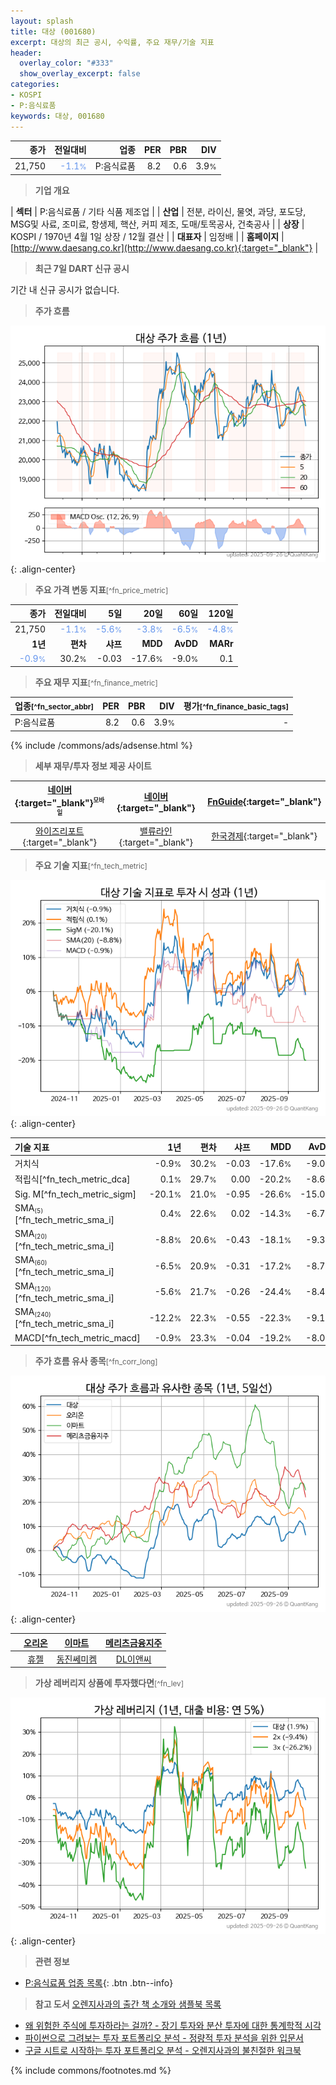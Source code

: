 ```yaml
---
layout: splash
title: 대상 (001680)
excerpt: 대상의 최근 공시, 수익률, 주요 재무/기술 지표
header:
  overlay_color: "#333"
  show_overlay_excerpt: false
categories:
- KOSPI
- P:음식료품
keywords: 대상, 001680
---
```


| **종가** | **전일대비** | **업종** | **PER** | **PBR** | **DIV** |
| -------: | -----------: | -------: | ------: | ------: | ------: |
| 21,750 | <span style="color: cornflowerblue">-1.1<small>%</small></span> | P:음식료품 | 8.2 | 0.6 | 3.9<small>%</small> |

<!-- more -->


> **기업 개요**<a id="company"></a>

| <span style="white-space:nowrap;">**섹터**</span> | P:음식료품 / 기타 식품 제조업 |
| <span style="white-space:nowrap;">**산업**</span> | 전분, 라이신, 물엿, 과당, 포도당, MSG및 사료, 조미료, 항생제, 핵산, 커피 제조, 도매/토목공사, 건축공사 |
| <span style="white-space:nowrap;">**상장**</span> | KOSPI / 1970년 4월 1일 상장 / 12월 결산 |
| <span style="white-space:nowrap;">**대표자**</span> | 임정배 |
| <span style="white-space:nowrap;">**홈페이지**</span> | [http://www.daesang.co.kr](http://www.daesang.co.kr){:target="_blank"} |


> **최근 7일 DART 신규 공시**<a id="dart"></a>

기간 내 신규 공시가 없습니다.


> **주가 흐름**<a id="price"></a>

![001680](/stock/images/001680.png){: .align-center}


> **주요 가격 변동 지표**<small>[^fn_price_metric]</small>

| **종가** | **전일대비** | **5일** | **20일** | **60일** | **120일** |
| -------: | -----------: | ------: | -------: | -------: | --------: |
| 21,750 | <span style="color: cornflowerblue">-1.1<small>%</small></span> | <span style="color: cornflowerblue">-5.6<small>%</small></span> | <span style="color: cornflowerblue">-3.8<small>%</small></span> | <span style="color: cornflowerblue">-6.5<small>%</small></span> | <span style="color: cornflowerblue">-4.8<small>%</small></span> |
| **1년** | **편차** | **샤프** | **MDD** | **AvDD** | **MARr** |
| <span style="color: cornflowerblue">-0.9<small>%</small></span> | 30.2<small>%</small> | -0.03 | -17.6<small>%</small> | -9.0<small>%</small> | 0.1 |


> **주요 재무 지표**<small>[^fn_finance_metric]</small>

| **업종**<small>[^fn_sector_abbr]</small> | **PER** | **PBR** | **DIV** | **평가**<small>[^fn_finance_basic_tags]</small> |
| :--------------------------------------- | ------: | ------: | ------: | ----------------------------------------------: |
| P:음식료품 | 8.2 | 0.6 | 3.9<small>%</small> | - |



{% include /commons/ads/adsense.html %}

> **세부 재무/투자 정보 제공 사이트**

| [네이버](https://m.stock.naver.com/domestic/stock/001680/finance/summary){:target="_blank"}<sup><small>모바일</small></sup> | [네이버](https://finance.naver.com/item/coinfo.naver?code=001680){:target="_blank"} | [FnGuide](https://comp.fnguide.com/SVO2/ASP/SVD_Invest.asp?gicode=A001680&MenuYn=Y){:target="_blank"} |
| :---: | :---: | :---: |
| [와이즈리포트](https://comp.wisereport.co.kr/company/c1040001.aspx?cmp_cd=001680){:target="_blank"} | [밸류라인](https://www.valueline.co.kr/finance/summary/001680){:target="_blank"} | [한국경제](https://markets.hankyung.com/stock/001680/financial-summary){:target="_blank"} |


> **주요 기술 지표**<small>[^fn_tech_metric]</small>


![001680](/stock/images/001680_tech.png){: .align-center}

| **기술 지표** | **1년** | **편차** | **샤프** | **MDD** | **AvDD** |
| :------------ | ------: | -----------: | -------: | ------: | -------: |
| 거치식 | -0.9<small>%</small> | 30.2<small>%</small> | -0.03 | -17.6<small>%</small> | -9.0<small>%</small> |
| 적립식[^fn_tech_metric_dca] | 0.1<small>%</small> | 29.7<small>%</small> | 0.00 | -20.2<small>%</small> | -8.6<small>%</small> |
| Sig. M[^fn_tech_metric_sigm] | -20.1<small>%</small> | 21.0<small>%</small> | -0.95 | -26.6<small>%</small> | -15.0<small>%</small> |
| SMA<small><sub>(5)</sub></small>[^fn_tech_metric_sma_i] | 0.4<small>%</small> | 22.6<small>%</small> | 0.02 | -14.3<small>%</small> | -6.7<small>%</small> |
| SMA<small><sub>(20)</sub></small>[^fn_tech_metric_sma_i] | -8.8<small>%</small> | 20.6<small>%</small> | -0.43 | -18.1<small>%</small> | -9.3<small>%</small> |
| SMA<small><sub>(60)</sub></small>[^fn_tech_metric_sma_i] | -6.5<small>%</small> | 20.9<small>%</small> | -0.31 | -17.2<small>%</small> | -8.7<small>%</small> |
| SMA<small><sub>(120)</sub></small>[^fn_tech_metric_sma_i] | -5.6<small>%</small> | 21.7<small>%</small> | -0.26 | -24.4<small>%</small> | -8.4<small>%</small> |
| SMA<small><sub>(240)</sub></small>[^fn_tech_metric_sma_i] | -12.2<small>%</small> | 22.3<small>%</small> | -0.55 | -22.3<small>%</small> | -9.1<small>%</small> |
| MACD[^fn_tech_metric_macd] | -0.9<small>%</small> | 23.3<small>%</small> | -0.04 | -19.2<small>%</small> | -8.0<small>%</small> |


> **주가 흐름 유사 종목**<a id="corr"></a><small>[^fn_corr_long]</small>

![001680](/stock/images/001680_corr.png){: .align-center}

|       | [오리온](/271560/) | [이마트](/139480/) | [메리츠금융지주](/138040/) |
| :---: | :------------------------------------: | :------------------------------------: | :------------------------------------: |
|       | [휴젤](/145020/) | [동진쎄미켐](/005290/) | [DL이앤씨](/375500/) |


> **가상 레버리지 상품에 투자했다면**<a id="2x"></a><small>[^fn_lev]</small>

![001680](/stock/images/001680_2x.png){: .align-center}


> **관련 정보**

- [P:음식료품 업종 목록](/stats/sector/kospi_업종_음식료품_종목/){: .btn .btn--info}

> **참고 도서** [오렌지사과의 출간 책 소개와 샘플북 목록](https://kongdori.tistory.com/691)

- [왜 위험한 주식에 투자하라는 걸까? - 장기 투자와 분산 투자에 대한 통계학적 시각](https://kongdori.tistory.com/421)
- [파이썬으로 그려보는 투자 포트폴리오 분석  - 정량적 투자 분석을 위한 입문서](https://kongdori.tistory.com/643)
- [구글 시트로 시작하는 투자 포트폴리오 분석 - 오렌지사과의 불친절한 워크북](https://kongdori.tistory.com/449)


{% include commons/footnotes.md %}